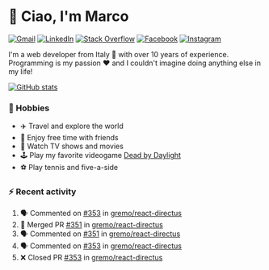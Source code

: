 # 👋 Ciao, I'm Marco

[![Gmail](https://img.shields.io/badge/Gmail-%23BB001B?style=flat-square&logo=gmail&logoColor=white)](mailto:gremo1982@gmail.com)
[![LinkedIn](https://img.shields.io/badge/LinkedIn-%230e76a8?style=flat-square&logo=linkedin)](https://www.linkedin.com/in/marco-polichetti)
[![Stack Overflow](https://img.shields.io/stackexchange/stackoverflow/r/220180?style=flat&logo=stackoverflow&label=Stack%20Overflow&color=%23F47F24)](https://stackoverflow.com/users/220180)
[![Facebook](https://img.shields.io/badge/-Facebook-%234267B2?style=flat-square&logo=facebook&logoColor=white)](https://www.facebook.com/marco.poliketti)
[![Instagram](https://img.shields.io/badge/-Instagram-%23C13584?style=flat-square&logo=instagram&logoColor=white)](https://www.instagram.com/marco.gremo)

I'm a web developer from Italy 🍕 with over 10 years of experience. Programming is my passion ❤️ and I couldn't imagine doing anything else in my life!

[![GitHub stats](https://github-readme-stats.vercel.app/api?username=gremo&show_icons=true&rank_icon=github&theme=transparent)](https://github.com/anuraghazra/github-readme-stats)

### 📅 Hobbies

- ✈️ Travel and explore the world
- 🍻 Enjoy free time with friends
- 🎥 Watch TV shows and movies
- 🕹️ Play my favorite videogame [Dead by Daylight](https://deadbydaylight.com)
- ⚽ Play tennis and five-a-side

### ⚡ Recent activity

<!--START_SECTION:activity-->
1. 🗣 Commented on [#353](https://github.com/gremo/react-directus/pull/353#issuecomment-1652402971) in [gremo/react-directus](https://github.com/gremo/react-directus)
2. 🎉 Merged PR [#351](https://github.com/gremo/react-directus/pull/351) in [gremo/react-directus](https://github.com/gremo/react-directus)
3. 🗣 Commented on [#351](https://github.com/gremo/react-directus/pull/351#issuecomment-1652335815) in [gremo/react-directus](https://github.com/gremo/react-directus)
4. 🗣 Commented on [#353](https://github.com/gremo/react-directus/pull/353#issuecomment-1652317287) in [gremo/react-directus](https://github.com/gremo/react-directus)
5. ❌ Closed PR [#353](https://github.com/gremo/react-directus/pull/353) in [gremo/react-directus](https://github.com/gremo/react-directus)
<!--END_SECTION:activity-->
